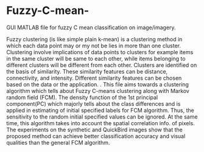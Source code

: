 # Fuzzy-C-mean-
GUI MATLAB file for fuzzy C mean classification on image/imagery.

Fuzzy clustering (is like simple plain k-mean) is a clustering method in which each data point may or my not be lies in more than one cluster.
Clustering involve implications of data points to clusters for example items in the same cluster will be same to each other, while items belonging to different clusters will be different from each other.
Clusters are identified on the basis of similarity. These similarity features can be distance, connectivity, and intensity. 
Different similarity features can be chosen based on the data or the application. . 
This file aims towards a clustering algorithm which tells about Fuzzy C-means clustering along with Markov random field (FCM). 
The density function of the 1st principal component(PC) which majorly tells about the class differences and is applied in estimating of initial specified labels for FCM algorithm.
Thus, the sensitivity to the random initial specified values can be ignored.
At the same time, this algorithm takes into account the spatial correlation info. of pixels. 
The experiments on the synthetic and QuickBird images show that the proposed method can achieve better classification accuracy and visual qualities than the general FCM algorithm.
